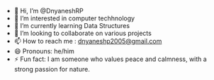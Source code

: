 - 👋 Hi, I’m @DnyaneshRP
- 👀 I’m interested in computer techhnology
- 🌱 I’m currently learning Data Structures
- 💞️ I’m looking to collaborate on various projects
- 📫 How to reach me : dnyaneshp2005@gmail.com
- 😄 Pronouns: he/him
- ⚡ Fun fact: I am someone who values peace and calmness, with a strong passion for nature. 

<!---
DnyaneshRP/DnyaneshRP is a ✨ special ✨ repository because its `README.md` (this file) appears on your GitHub profile.
You can click the Preview link to take a look at your changes.
--->
